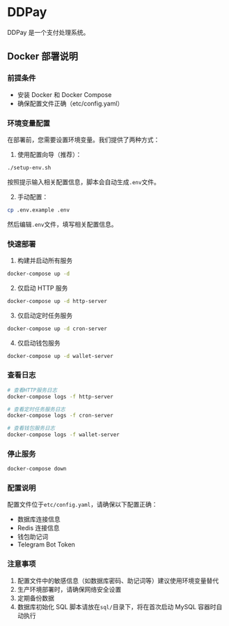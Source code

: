 # DDPay

DDPay 是一个支付处理系统。

## Docker 部署说明

### 前提条件

- 安装 Docker 和 Docker Compose
- 确保配置文件正确（etc/config.yaml）

### 环境变量配置

在部署前，您需要设置环境变量。我们提供了两种方式：

1. 使用配置向导（推荐）：

```bash
./setup-env.sh
```

按照提示输入相关配置信息，脚本会自动生成`.env`文件。

2. 手动配置：

```bash
cp .env.example .env
```

然后编辑`.env`文件，填写相关配置信息。

### 快速部署

1. 构建并启动所有服务

```bash
docker-compose up -d
```

2. 仅启动 HTTP 服务

```bash
docker-compose up -d http-server
```

3. 仅启动定时任务服务

```bash
docker-compose up -d cron-server
```

4. 仅启动钱包服务

```bash
docker-compose up -d wallet-server
```

### 查看日志

```bash
# 查看HTTP服务日志
docker-compose logs -f http-server

# 查看定时任务服务日志
docker-compose logs -f cron-server

# 查看钱包服务日志
docker-compose logs -f wallet-server
```

### 停止服务

```bash
docker-compose down
```

### 配置说明

配置文件位于`etc/config.yaml`，请确保以下配置正确：

- 数据库连接信息
- Redis 连接信息
- 钱包助记词
- Telegram Bot Token

### 注意事项

1. 配置文件中的敏感信息（如数据库密码、助记词等）建议使用环境变量替代
2. 生产环境部署时，请确保网络安全设置
3. 定期备份数据
4. 数据库初始化 SQL 脚本请放在`sql/`目录下，将在首次启动 MySQL 容器时自动执行
